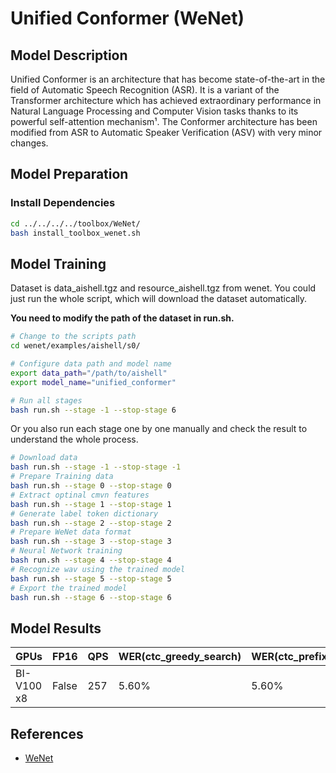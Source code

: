 # Unified Conformer (WeNet)

## Model Description

Unified Conformer is an architecture that has become state-of-the-art in the field of Automatic Speech Recognition
(ASR). It is a variant of the Transformer architecture which has achieved extraordinary performance in Natural Language
Processing and Computer Vision tasks thanks to its powerful self-attention mechanism¹. The Conformer architecture has
been modified from ASR to Automatic Speaker Verification (ASV) with very minor changes.

## Model Preparation

### Install Dependencies

```sh
cd ../../../../toolbox/WeNet/
bash install_toolbox_wenet.sh
```

## Model Training

Dataset is data_aishell.tgz and resource_aishell.tgz from wenet.
You could just run the whole script, which will download the dataset automatically.

**You need to modify the path of the dataset in run.sh.**

```sh
# Change to the scripts path
cd wenet/examples/aishell/s0/

# Configure data path and model name
export data_path="/path/to/aishell"
export model_name="unified_conformer"

# Run all stages
bash run.sh --stage -1 --stop-stage 6
```

Or you also run each stage one by one manually and check the result to understand the whole process.  

```sh
# Download data
bash run.sh --stage -1 --stop-stage -1
# Prepare Training data
bash run.sh --stage 0 --stop-stage 0
# Extract optinal cmvn features
bash run.sh --stage 1 --stop-stage 1
# Generate label token dictionary
bash run.sh --stage 2 --stop-stage 2
# Prepare WeNet data format
bash run.sh --stage 3 --stop-stage 3
# Neural Network training
bash run.sh --stage 4 --stop-stage 4
# Recognize wav using the trained model
bash run.sh --stage 5 --stop-stage 5
# Export the trained model
bash run.sh --stage 6 --stop-stage 6
```

## Model Results

| GPUs       | FP16  | QPS | WER(ctc_greedy_search) | WER(ctc_prefix_beam_search) | WER(attention) | WER(attention_rescoring) |
|------------|-------|-----|------------------------|-----------------------------|----------------|--------------------------|
| BI-V100 x8 | False | 257 | 5.60%                  | 5.60%                       | 5.46%          | 4.98%                    |

## References

- [WeNet](https://github.com/wenet-e2e/wenet)
